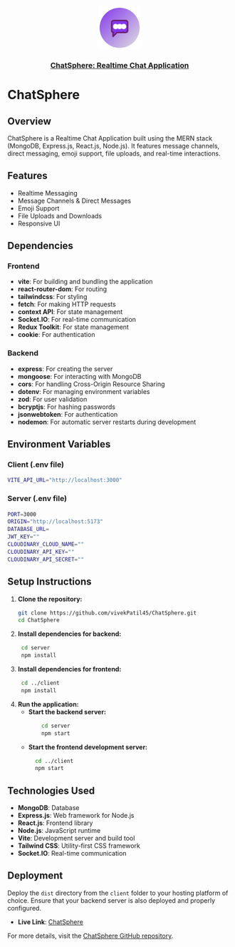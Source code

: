 <p align="center">
  <a href="https://github.com/vivekPatil45/ChatSphere/tree/main">
    <img src="https://github.com/vivekPatil45/ChatSphere/blob/main/client/public/vite.svg" height="96">
    <h3 align="center">ChatSphere: Realtime Chat Application</h3>
  </a>
</p>

# ChatSphere

## Overview
ChatSphere is a Realtime Chat Application built using the MERN stack (MongoDB, Express.js, React.js, Node.js). It features message channels, direct messaging, emoji support, file uploads, and real-time interactions.

## Features
- Realtime Messaging
- Message Channels & Direct Messages
- Emoji Support
- File Uploads and Downloads
- Responsive UI

## Dependencies

### Frontend
- **vite**: For building and bundling the application
- **react-router-dom**: For routing
- **tailwindcss**: For styling
- **fetch**: For making HTTP requests
- **context API**: For state management
- **Socket.IO**: For real-time communication
- **Redux Toolkit**: For state management
- **cookie**: For authentication

### Backend
- **express**: For creating the server
- **mongoose**: For interacting with MongoDB
- **cors**: For handling Cross-Origin Resource Sharing
- **dotenv**: For managing environment variables
- **zod**: For user validation
- **bcryptjs**: For hashing passwords
- **jsonwebtoken**: For authentication
- **nodemon**: For automatic server restarts during development



## Environment Variables

### Client (.env file)
```bash
VITE_API_URL="http://localhost:3000"
```

### Server (.env file)
```bash
PORT=3000
ORIGIN="http://localhost:5173"
DATABASE_URL=
JWT_KEY=""
CLOUDINARY_CLOUD_NAME=""
CLOUDINARY_API_KEY=""
CLOUDINARY_API_SECRET=""
```



## Setup Instructions
1. **Clone the repository:**
   ```bash
   git clone https://github.com/vivekPatil45/ChatSphere.git
   cd ChatSphere

2. **Install dependencies for backend:**
   ```bash
    cd server
    npm install
3. **Install dependencies for frontend:**
   ```bash
    cd ../client
    npm install

4. **Run the application:**
    - **Start the backend server:**
      ```bash
          cd server
          npm start
    - **Start the frontend development server:**
      ```bash
        cd ../client
        npm start
## Technologies Used

- **MongoDB**: Database
- **Express.js**: Web framework for Node.js
- **React.js**: Frontend library
- **Node.js**: JavaScript runtime
- **Vite**: Development server and build tool
- **Tailwind CSS**: Utility-first CSS framework
- **Socket.IO**: Real-time communication



## Deployment

Deploy the `dist` directory from the `client` folder to your hosting platform of choice. Ensure that your backend server is also deployed and properly configured.

- **Live Link**: [ChatSphere](https://chat-sphere-jet.vercel.app)

For more details, visit the [ChatSphere GitHub repository](https://github.com/vivekPatil45/ChatSphere/tree/main).

